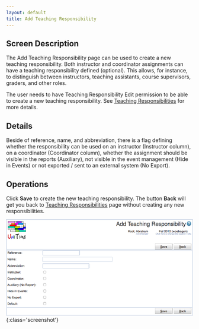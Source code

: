 ```yaml
---
layout: default
title: Add Teaching Responsibility
---
```



## Screen Description


 The Add Teaching Responsibility page can be used to create a new teaching responsibility. Both instructor and coordinator assignments can have a teaching responsibility defined (optional). This allows, for instance, to distinguish between instructors, teaching assistants, course supervisors, graders, and other roles.


 The user needs to have Teaching Responsibility Edit permission to be able to create a new teaching responsibility. See [Teaching Responsibilities](teaching-responsibilities) for more details.

## Details


 Beside of reference, name, and abbreviation, there is a flag defining whether the responsibility can be used on an instructor (Instructor column), on a coordinator (Coordinator column), whether the assignment should be visible in the reports (Auxiliary), not visible in the event management (Hide in Events) or not exported / sent to an external system (No Export).

## Operations


 Click **Save** to create the new teaching responsibility. The button **Back** will get you back to [Teaching Responsibilities](teaching-responsibilities) page without creating any new responsibilities.


![Add Teaching Responsibility](images/add-teaching-responsibility-1.png){:class='screenshot'}
